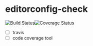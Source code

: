 # editorconfig-check
[![Build Status](http://img.shields.io/travis/stephengroat/editorconfig-check.svg)](https://travis-ci.org/stephengroat/editorconfig-check)[![Coverage Status](https://coveralls.io/repos/github/stephengroat/editorconfig-check/badge.svg?branch=master)](https://coveralls.io/github/stephengroat/editorconfig-check?branch=master)

- [ ] travis
- [ ] code coverage tool

